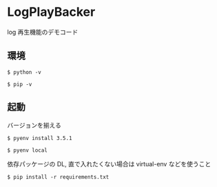 # LogPlayBacker

log 再生機能のデモコード

## 環境

```
$ python -v

$ pip -v
```

## 起動

バージョンを揃える

```
$ pyenv install 3.5.1

$ pyenv local
```

依存パッケージの DL, 直で入れたくない場合は virtual-env などを使うこと

```
$ pip install -r requirements.txt
```
